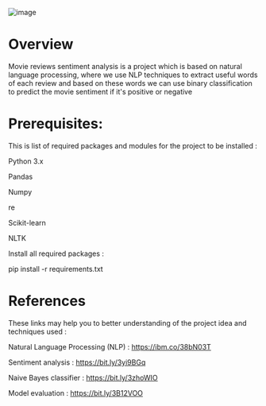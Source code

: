 ![image](https://github.com/Mohnish-Sonkusale/Sentiment-Analysis-Movie-Reviews-Using-Machine-Learning/assets/153887010/97b30633-9a2c-4b28-8731-8e8fd3df1f91)

# Overview
Movie reviews sentiment analysis is a project which is based on natural language processing, where we use NLP techniques to extract useful words of each review and based on these words we can use binary classification to predict the movie sentiment if it's positive or negative

# Prerequisites:
This is list of required packages and modules for the project to be installed :

Python 3.x

Pandas

Numpy

re

Scikit-learn

NLTK

Install all required packages :

 pip install -r requirements.txt

# References
These links may help you to better understanding of the project idea and techniques used :

Natural Language Processing (NLP) : https://ibm.co/38bN03T

Sentiment analysis : https://bit.ly/3yi9BGq

Naive Bayes classifier : https://bit.ly/3zhoWIO

Model evaluation : https://bit.ly/3B12VOO

